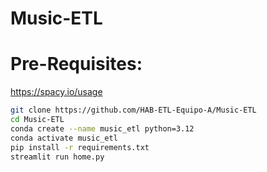 # Music-ETL

# Pre-Requisites:
https://spacy.io/usage

```bash
git clone https://github.com/HAB-ETL-Equipo-A/Music-ETL
cd Music-ETL
conda create --name music_etl python=3.12
conda activate music_etl
pip install -r requirements.txt
streamlit run home.py
